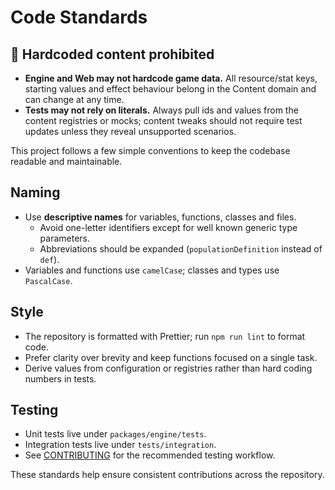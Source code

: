 # Code Standards

## 🚫 Hardcoded content prohibited

- **Engine and Web may not hardcode game data.** All resource/stat keys, starting values and effect behaviour belong in the Content domain and can change at any time.
- **Tests may not rely on literals.** Always pull ids and values from the content registries or mocks; content tweaks should not require test updates unless they reveal unsupported scenarios.

This project follows a few simple conventions to keep the codebase readable and
maintainable.

## Naming

- Use **descriptive names** for variables, functions, classes and files.
  - Avoid one-letter identifiers except for well known generic type parameters.
  - Abbreviations should be expanded (`populationDefinition` instead of `def`).
- Variables and functions use `camelCase`; classes and types use `PascalCase`.

## Style

- The repository is formatted with Prettier; run `npm run lint` to format code.
- Prefer clarity over brevity and keep functions focused on a single task.
- Derive values from configuration or registries rather than hard coding
  numbers in tests.

## Testing

- Unit tests live under `packages/engine/tests`.
- Integration tests live under `tests/integration`.
- See [CONTRIBUTING](../../CONTRIBUTING/AGENTS.md) for the recommended testing workflow.

These standards help ensure consistent contributions across the repository.

